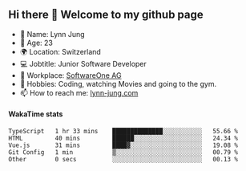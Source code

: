 ## Hi there 👋 Welcome to my github page

- 🧑 Name: Lynn Jung
- 🔞 Age: 23
- 🌍 Location: Switzerland
- 💻 Jobtitle: Junior Software Developer
- 🏢 Workplace: [SoftwareOne AG](https://www.softwareone.com/)
- 💪 Hobbies: Coding, watching Movies and going to the gym.
- 📫 How to reach me: [lynn-jung.com](https://lynn-jung.com/)

#### WakaTime stats
<!--START_SECTION:waka-->

```text
TypeScript   1 hr 33 mins    ██████████████░░░░░░░░░░░   55.66 %
HTML         40 mins         ██████░░░░░░░░░░░░░░░░░░░   24.34 %
Vue.js       31 mins         ████▓░░░░░░░░░░░░░░░░░░░░   19.08 %
Git Config   1 min           ▒░░░░░░░░░░░░░░░░░░░░░░░░   00.79 %
Other        0 secs          ░░░░░░░░░░░░░░░░░░░░░░░░░   00.13 %
```

<!--END_SECTION:waka-->

[^1]: https://github.com/jstrieb/github-stats
